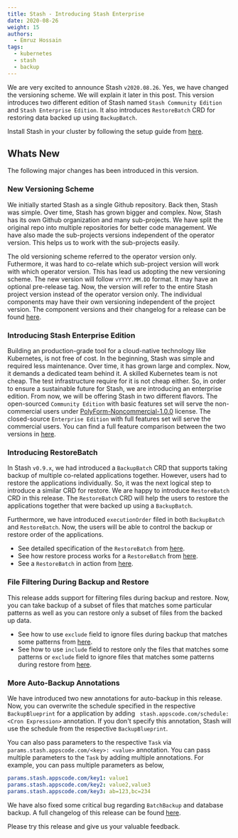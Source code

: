 ```yaml
---
title: Stash - Introducing Stash Enterprise
date: 2020-08-26
weight: 15
authors:
  - Emruz Hossain
tags:
  - kubernetes
  - stash
  - backup
---
```


We are very excited to announce Stash `v2020.08.26`. Yes, we have changed the versioning scheme. We will explain it later in this post. This version introduces  two different edition of Stash named `Stash Community Edition` and `Stash Enterprise Edition`. It also introduces `RestoreBatch` CRD for restoring data backed up using `BackupBatch`.

Install Stash in your cluster by following the setup guide from [here](https://stash.run/docs/latest/setup/).

## Whats New

The following major changes has been introduced in this version.

### New Versioning Scheme

We initially started Stash as a single Github repository. Back then, Stash was simple. Over time, Stash has grown bigger and complex. Now, Stash has its own Github organization and many sub-projects. We have split the original repo into multiple repositories for better code management. We have also made the sub-projects versions independent of the operator version. This helps us to work with the sub-projects easily.

The old versioning scheme referred to the operator version only. Futhermore, it was hard to co-relate which sub-project version will work with which operator version. This has lead us adopting the new versioning scheme. The new version will follow `vYYYY.MM.DD` format. It may have an optional pre-release tag. Now, the version will refer to the entire Stash project version instead of the operator version only. The individual components may have their own versioning independent of the project version. The component versions and their changelog for a release can be found [here](https://github.com/stashed/CHANGELOG/tree/master/releases).

### Introducing Stash Enterprise Edition

Building an production-grade tool for a cloud-native technology like Kubernetes, is not free of cost. In the beginning, Stash was simple and required less maintenance. Over time, it has grown large and complex. Now, it demands a dedicated team behind it. A skilled Kubernetes team is not cheap. The test infrastructure require for it is not cheap either. So, in order to ensure a sustainable future for Stash, we are introducing an enterprise edition. From now, we will be offering Stash in two different flavors. The open-sourced `Community Edition` with basic features set will serve the non-commercial users under [PolyForm-Noncommercial-1.0.0](https://github.com/stashed/stash/blob/master/LICENSE.md) license. The closed-source `Enterprise Edition` with full features set will serve the commercial users. You can find a full feature comparison between the two versions in [here](https://stash.run/docs/latest/concepts/what-is-stash/overview/).

### Introducing RestoreBatch

In Stash `v0.9.x`, we had introduced a `BackupBatch` CRD that supports taking backup of multiple co-related applications together. However, users had to restore the applications individually. So, it was the next logical step to introduce a similar CRD for restore. We are happy to introduce `RestoreBatch` CRD in this release. The `RestoreBatch` CRD will help the users to restore the applications together that were backed up using a `BackupBatch`.

Furthermore, we have introduced `executionOrder` filed in both `BackupBatch` and `RestoreBatch`. Now, the users will be able to control the backup or restore order of the applications.

- See detailed specification of the `RestoreBatch` from [here](https://stash.run/docs/latest/concepts/crds/restoresession/).
- See how restore process works for a `RestoreBatch` from [here](https://stash.run/docs/latest/guides/latest/batch-backup/overview/).
- See a `RestoreBatch` in action from [here](https://stash.run/docs/latest/guides/latest/batch-backup/batch-backup/).

### File Filtering During Backup and Restore

This release adds support for filtering files during backup and restore. Now, you can take backup of a subset of files that matches some particular patterns as well as you can restore only a subset of files from the backed up data.

- See how to use `exclude` field to ignore files during backup that matches some patterns from [here](https://stash.run/docs/latest/concepts/crds/backupconfiguration/).
- See how to use `include` field to restore only the files that matches some patterns or `exclude` field to ignore files that matches some patterns during restore from [here](https://stash.run/docs/latest/concepts/crds/restoresession/).

### More Auto-Backup Annotations

We have introduced two new annotations for auto-backup in this release. Now, you can overwrite the schedule specified in the respective `BackupBlueprint` for a application by adding ` stash.appscode.com/schedule: <Cron Expression>` annotation. If you don't specify this annotation, Stash will use the schedule from the respective `BackupBlueprint`.

You can also pass parameters to the respective `Task` via `params.stash.appscode.com/<key>: <value>` annotation. You can pass multiple parameters to the `Task` by adding multiple annotations. For example, you can pass multiple parameters as below,

```yaml
params.stash.appscode.com/key1: value1
params.stash.appscode.com/key2: value2,value3
params.stash.appscode.com/key3: ab=123,bc=234
```

We have also fixed some critical bug regarding `BatchBackup` and database backup. A full changelog of this release can be found [here](https://github.com/stashed/CHANGELOG/tree/master/releases/v2020.08.26).

Please try this release and give us your valuable feedback.
